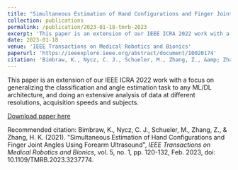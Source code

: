 ```yaml
---
title: "Simultaneous Estimation of Hand Configurations and Finger Joint Angles Using Forearm Ultrasound"
collection: publications
permalink: /publication/2023-01-18-tmrb-2023
excerpt: 'This paper is an extension of our IEEE ICRA 2022 work with a focus on generalizing the classification and angle estimation task to any ML/DL architecture, and doing an extensive analysis of data at different resolutions, acquisition speeds and subjects.'
date: 2023-01-18
venue: 'IEEE Transactions on Medical Robotics and Bionics'
paperurl: 'https://ieeexplore.ieee.org/abstract/document/10020174'
citation: 'Bimbraw, K., Nycz, C. J., Schueler, M., Zhang, Z., &amp; Zhang, H. K. (2021). &quot;Simultaneous Estimation of Hand Configurations and Finger Joint Angles Using Forearm Ultrasound&quot;, <i>IEEE Transactions on Medical Robotics and Bionics</i>, vol. 5, no. 1, pp. 120-132, Feb. 2023, doi: 10.1109/TMRB.2023.3237774.'
---
```

This paper is an extension of our IEEE ICRA 2022 work with a focus on generalizing the classification and angle estimation task to any ML/DL architecture, and doing an extensive analysis of data at different resolutions, acquisition speeds and subjects.

[Download paper here](https://ieeexplore.ieee.org/abstract/document/10020174)

Recommended citation: Bimbraw, K., Nycz, C. J., Schueler, M., Zhang, Z., & Zhang, H. K. (2021). "Simultaneous Estimation of Hand Configurations and Finger Joint Angles Using Forearm Ultrasound", <i>IEEE Transactions on Medical Robotics and Bionics</i>, vol. 5, no. 1, pp. 120-132, Feb. 2023, doi: 10.1109/TMRB.2023.3237774.